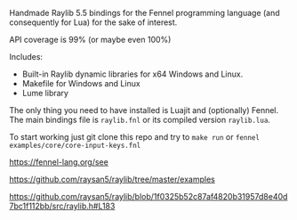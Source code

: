 Handmade Raylib 5.5 bindings for the Fennel programming language (and consequently for Lua) for the sake of interest.

API coverage is 99% (or maybe even 100%)

Includes:
- Built-in Raylib dynamic libraries for x64 Windows and Linux.
- Makefile for Windows and Linux
- Lume library


The only thing you need to have installed is Luajit and (optionally) Fennel. The main bindings file is `raylib.fnl` or its compiled version `raylib.lua`.


To start working just git clone this repo and try to `make run` or `fennel examples/core/core-input-keys.fnl`


https://fennel-lang.org/see


https://github.com/raysan5/raylib/tree/master/examples


https://github.com/raysan5/raylib/blob/1f0325b52c87af4820b31957d8e40d7bc1f112bb/src/raylib.h#L183
